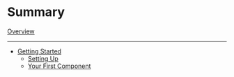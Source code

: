 # Summary

[Overview](./overview.md)

---

- [Getting Started](./getting_started.md)
  - [Setting Up](./getting_started/01_setting_up.md)
  - [Your First Component](./getting_started/02_your_first_widget.md)
